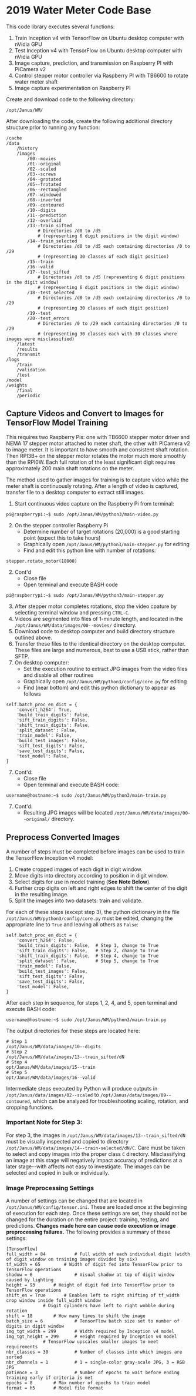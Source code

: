 # 2019 Water Meter Code Base

This code library executes several functions:

1. Train Inception v4 with TensorFlow on Ubuntu desktop computer with nVidia GPU
2. Test Inception v4 with TensorFlow on Ubuntu desktop computer with nVidia GPU
3. Image capture, prediction, and transmission on Raspberry PI with PiCamera v2
4. Control stepper motor controller via Raspberry PI with TB6600 to rotate water meter shaft
5. Image capture experimentation on Raspberry PI

Create and download code to the following directory:

```
/opt/Janus/WM/
```

After downloading the code, create the following additional directory structure prior to running any function:

```
/cache
/data
	/history
	/images
		/00--movies
		/01--original
		/02--scaled
		/03--screws
		/04--grotated
		/05--frotated
		/06--rectangled
		/07--windowed
		/08--inverted
		/09--contoured
		/10--digits
		/11--prediction
		/12--overlaid
		/13--train_sifted
			# Directories /d0 to /d5 
			# (representing 6 digit positions in the digit window)
		/14--train_selected
			# Directories /d0 to /d5 each containing directories /0 to /29 
			# (representing 30 classes of each digit position)
		/15--train
		/16--valid
		/17--test_sifted
			# Directories /d0 to /d5 (representing 6 digit positions in the digit window)
			# (representing 6 digit positions in the digit window)
		/18--test_selected
			# Directories /d0 to /d5 each containing directories /0 to /29
			# (representing 30 classes of each digit position)
		/19--test
		/20--test_errors
			# Directories /0 to /29 each containing directories /0 to /29
			# (representing 30 classes each with 30 classes where images were misclassified)
	/latest
	/results
	/transmit
/logs
	/train
	/validation
	/test
/model
/weights
	/final
	/periodic
```

## Capture Videos and Convert to Images for TensorFlow Model Training

This requires two Raspberry Pis: one with TB6600 stepper motor driver and NEMA 17 stepper motor attached to meter shaft, the other with PiCamera v2 to image meter.  It is important to have smooth and consistent shaft rotation. Then RPI3B+ on the stepper motor rotates the motor much more smoothly than the RPI0W.  Each full rotation of the least significant digit requires approximately 200 main shaft rotations on the meter.

The method used to gather images for training is to capture video while the meter shaft is continuously rotating.  After a length of video is captured, transfer file to a desktop computer to extract still images.

1. Start continuous video capture on the Raspberry Pi from terminal:

```
pi@raspberrypi:~$ sudo /opt/Janus/WM/python3/main-video.py
```

2. On the stepper controller Raspberry Pi
   - Determine number of target rotations (20,000) is a good starting point (expect this to take hours)
   - Graphically open ```/opt/Janus/WM/python3/main-stepper.py``` for editing
   - Find and edit this python line with number of rotations:

```
stepper.rotate_motor(18000)
```

2. Cont'd
   - Close file
   - Open terminal and execute BASH code

```
pi@raspberrypi:~$ sudo /opt/Janus/WM/python3/main-stepper.py
```
 
3.  After stepper motor completes rotations, stop the video cpature by selecting terminal window and pressing ```CTRL-C```.
4.  Videos are segmented into files of 1-minute length, and located in the ```/opt/Janus/WM/data/images/00--movies/``` directory.
5.  Download code to desktop computer and build directory structure outlined above.
6.  Transfer these files to the identical directory on the desktop computer.  These files are large and numerous, best to use a USB stick, rather than SFTP.
7.  On desktop computer:
	  - Set the execution routine to extract JPG images from the video files and disable all other routines
	  - Graphically open ```/opt/Janus/WM/python3/config/core.py``` for editing
	  - Find (near bottom) and edit this python dictionary to appear as follows
```
self.batch_proc_en_dict = {
	'convert_h264': True,
	'build_train_digits': False,
	'sift_train_digits': False,
	'shift_train_digits': False,
	'split_dataset': False,
	'train_model': False,
	'build_test_images': False,
	'sift_test_digits': False,
	'save_test_digits': False,
	'test_model': False,
}
```

7. Cont'd:
   - Close file
   - Open terminal and execute BASH code:

```
username@hostname:~$ sudo /opt/Janus/WM/python3/main-train.py
```
7. Cont'd:
   - Resulting JPG images will be located ```/opt/Janus/WM/data/images/00--original/``` directory.
	
## Preprocess Converted Images

A number of steps must be completed before images can be used to train the TensorFlow Inception v4 model:

1. Create cropped images of each digit in digit window.
2. Move digits into directory according to position in digit window.
3. Select digits for use in model training (**See Note Below**).
4. Further crop digits on left and right edges to shift the center of the digit in the resulting image.
5. Split the images into two datasets: train and validate.

For each of these steps (except step 3), the python dictionary in the file ```/opt/Janus/WM/python3/config/core.py``` must be edited, changing the appropriate line to ```True``` and leaving all others as ```False```:

```
self.batch_proc_en_dict = {
	'convert_h264': False,
	'build_train_digits': False,  # Step 1, change to True
	'sift_train_digits': False,   # Step 2, change to True
	'shift_train_digits': False,  # Step 4, change to True
	'split_dataset': False,       # Step 5, change to True
	'train_model': False,
	'build_test_images': False,
	'sift_test_digits': False,
	'save_test_digits': False,
	'test_model': False,
}
```
After each step in sequence, for steps 1, 2, 4, and 5, open terminal and execute BASH code: 

```
username@hostname:~$ sudo /opt/Janus/WM/python3/main-train.py
```

The output directories for these steps are located here:

```
# Step 1
/opt/Janus/WM/data/images/10--digits
# Step 2
/opt/Janus/WM/data/images/13--train_sifted/dN
# Step 4
opt/Janus/WM/data/images/15--train
# Step 5
opt/Janus/WM/data/images/16--valid
```

Intermediate steps executed by Python will produce outputs in ```/opt/Janus/data/images/02--scaled``` to ```/opt/Janus/data/images/09--contoured```, which can be analyzed for troubleshooting scaling, rotation, and cropping functions.

### Important Note for Step 3:

For step 3, the images in ```/opt/Janus/WM/data/images/13--train_sifted/dN``` must be visually inspected and copied to directory ```/opt/Janus/WM/data/images/14--train-selected/dN/C```.  Care must be taken to select and copy images into the proper class ```C``` directory.  Misclassifying an image at this stage will negatively impact accuracy of predictions at a later stage--with affects not easy to investigate.  The images can be selected and copied in bulk or individually.

### Image Preprocessing Settings

A number of settings can be changed that are located in ```/opt/Janus/WM/config/tensor.ini```.  These are loaded once at the beginning of execution for each step.  Once these settings are set, they should not be changed for the duration on the entire project: training, testing, and predictions.  **Changes made here can cause code execution or image preprocessing failures.**  The following provides a summary of these settings:

```
[TensorFlow]
full_width = 84           # Full width of each individual digit (width of digit window on training images divided by six)
tf_width = 65		  # Width of digit fed into TensorFlow prior to TensorFlow operations
shadow = 6                # Visual shadow at top of digit window caused by lighting
height = 93		  # Height of digit fed into TensorFlow prior to TensorFlow operations
shift_en = True		  # Enables left to right shifting of tf_width crop window inside full_width window
			  # Digit cylinders have left to right wobble during rotation
shift = 18 		  # How many times to shift the image
batch_size = 6            # TensorFlow batch size set to number of digits in digit window
img_tgt_width = 299       # Width required by Inception v4 model
img_tgt_height = 299	  # Height required by Inception v4 model
			  # TensorFlow upscales smaller images to meet requirements
nbr_classes = 30          # Number of classes into which images are sorted
nbr_channels = 1          # 1 = single-color gray-scale JPG, 3 = RGB JPG
patience = 3              # Number of epochs to wait before ending training early if criteria is met
epochs = 8		  # Max number of epochs to train model
format = h5		  # Model file format
```
